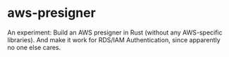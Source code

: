 aws-presigner
=============

An experiment: Build an AWS presigner in Rust (without any AWS-specific libraries).
And make it work for RDS/IAM Authentication, since apparently no one else cares.
